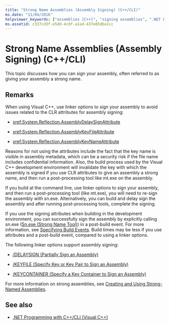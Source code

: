 ```yaml
---
title: "Strong Name Assemblies (Assembly Signing) (C++/CLI)"
ms.date: "11/04/2016"
helpviewer_keywords: ["assemblies [C++]", "signing assemblies", ".NET Framework [C++], assembly signing", "assemblies [C++], signing", "linker [C++], assembly signing", "strong-named assemblies [C++]"]
ms.assetid: c337cd3f-e5dd-4c6f-a1ad-437e85dba1cc
---
```

# Strong Name Assemblies (Assembly Signing) (C++/CLI)

This topic discusses how you can sign your assembly, often referred to as giving your assembly a strong name.

## Remarks

When using Visual C++, use linker options to sign your assembly to avoid issues related to the CLR attributes for assembly signing:

- <xref:System.Reflection.AssemblyDelaySignAttribute>

- <xref:System.Reflection.AssemblyKeyFileAttribute>

- <xref:System.Reflection.AssemblyKeyNameAttribute>

Reasons for not using the attributes include the fact that the key name is visible in assembly metadata, which can be a security risk if the file name includes confidential information. Also, the build process used by the Visual C++ development environment will invalidate the key with which the assembly is signed if you use CLR attributes to give an assembly a strong name, and then run a post-processing tool like mt.exe on the assembly.

If you build at the command line, use linker options to sign your assembly, and then run a post-processing tool (like mt.exe), you will need to re-sign the assembly with sn.exe. Alternatively, you can build and delay sign the assembly and after running post-processing tools, complete the signing.

If you use the signing attributes when building in the development environment, you can successfully sign the assembly by explicitly calling sn.exe ([Sn.exe (Strong Name Tool)](/dotnet/framework/tools/sn-exe-strong-name-tool)) in a post-build event. For more information, see [Specifying Build Events](../ide/specifying-build-events.md). Build times may be less if you use attributes and a post-build event, compared to using a linker options.

The following linker options support assembly signing:

- [/DELAYSIGN (Partially Sign an Assembly)](../build/reference/delaysign-partially-sign-an-assembly.md)

- [/KEYFILE (Specify Key or Key Pair to Sign an Assembly)](../build/reference/keyfile-specify-key-or-key-pair-to-sign-an-assembly.md)

- [/KEYCONTAINER (Specify a Key Container to Sign an Assembly)](../build/reference/keycontainer-specify-a-key-container-to-sign-an-assembly.md)

For more information on strong assemblies, see [Creating and Using Strong-Named Assemblies](/dotnet/framework/app-domains/create-and-use-strong-named-assemblies).

## See also

- [.NET Programming with C++/CLI (Visual C++)](../dotnet/dotnet-programming-with-cpp-cli-visual-cpp.md)
